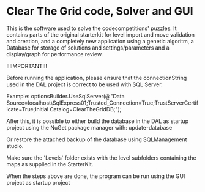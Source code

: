 # Clear The Grid code, Solver and GUI

This is the software used to solve the codecompetitions' puzzles. It contains parts of the original starterkit for level import and move validation and creation, and a completely new application using a genetic algoritm, a Database for storage of solutions and settings/parameters and a display/graph for performance review.

!!!IMPORTANT!!!

Before running the application, please ensure that the connectionString used in the DAL project is correct to be used with SQL Server.

Example:
optionsBuilder.UseSqlServer(@"Data Source=localhost\SqlExpress01;Trusted_Connection=True;TrustServerCertificate=True;Initial Catalog=ClearTheGridDB;");

After this, it is possible to either build the database in the DAL as startup project using the NuGet package manager with:
update-database

Or restore the attached backup of the database using SQLManagement studio.

Make sure the 'Levels' folder exists with the level subfolders containing the maps as supplied in the StarterKit.

When the steps above are done, the program can be run using the GUI project as startup project
